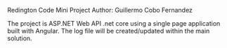 Redington Code Mini Project
Author: Guillermo Cobo Fernandez

The project is ASP.NET Web API .net core using a single page application built with Angular.
The log file will be created/updated within the main solution.